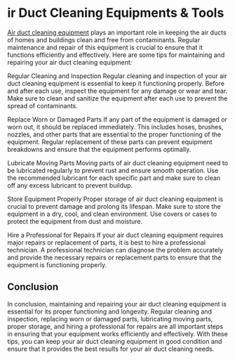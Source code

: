 # ir Duct Cleaning Equipments & Tools 

[Air duct cleaning equipment](https://proaireq.com/air-duct-cleaning-equipment/) plays an important role in keeping the air ducts of homes and buildings clean and free from contaminants. Regular maintenance and repair of this equipment is crucial to ensure that it functions efficiently and effectively. Here are some tips for maintaining and repairing your air duct cleaning equipment:

Regular Cleaning and Inspection
Regular cleaning and inspection of your air duct cleaning equipment is essential to keep it functioning properly. Before and after each use, inspect the equipment for any damage or wear and tear. Make sure to clean and sanitize the equipment after each use to prevent the spread of contaminants.

Replace Worn or Damaged Parts
If any part of the equipment is damaged or worn out, it should be replaced immediately. This includes hoses, brushes, nozzles, and other parts that are essential to the proper functioning of the equipment. Regular replacement of these parts can prevent equipment breakdowns and ensure that the equipment performs optimally.

Lubricate Moving Parts
Moving parts of air duct cleaning equipment need to be lubricated regularly to prevent rust and ensure smooth operation. Use the recommended lubricant for each specific part and make sure to clean off any excess lubricant to prevent buildup.

Store Equipment Properly
Proper storage of air duct cleaning equipment is crucial to prevent damage and prolong its lifespan. Make sure to store the equipment in a dry, cool, and clean environment. Use covers or cases to protect the equipment from dust and moisture.

Hire a Professional for Repairs
If your air duct cleaning equipment requires major repairs or replacement of parts, it is best to hire a professional technician. A professional technician can diagnose the problem accurately and provide the necessary repairs or replacement parts to ensure that the equipment is functioning properly.

## Conclusion

In conclusion, maintaining and repairing your air duct cleaning equipment is essential for its proper functioning and longevity. Regular cleaning and inspection, replacing worn or damaged parts, lubricating moving parts, proper storage, and hiring a professional for repairs are all important steps in ensuring that your equipment works efficiently and effectively. With these tips, you can keep your air duct cleaning equipment in good condition and ensure that it provides the best results for your air duct cleaning needs.
